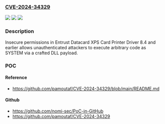 ### [CVE-2024-34329](https://cve.mitre.org/cgi-bin/cvename.cgi?name=CVE-2024-34329)
![](https://img.shields.io/static/v1?label=Product&message=n%2Fa&color=blue)
![](https://img.shields.io/static/v1?label=Version&message=n%2Fa&color=blue)
![](https://img.shields.io/static/v1?label=Vulnerability&message=n%2Fa&color=brighgreen)

### Description

Insecure permissions in Entrust Datacard XPS Card Printer Driver 8.4 and earlier allows unauthenticated attackers to execute arbitrary code as SYSTEM via a crafted DLL payload.

### POC

#### Reference
- https://github.com/pamoutaf/CVE-2024-34329/blob/main/README.md

#### Github
- https://github.com/nomi-sec/PoC-in-GitHub
- https://github.com/pamoutaf/CVE-2024-34329

